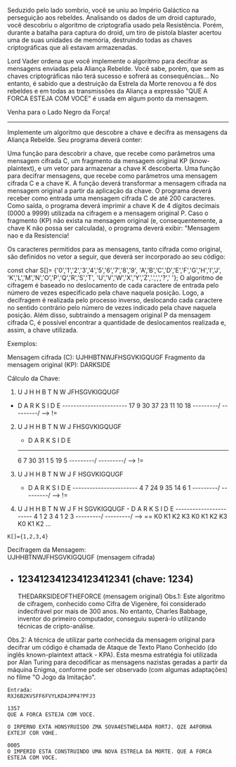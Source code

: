 Seduzido pelo lado sombrio, você se uniu ao Império Galáctico na perseguição aos rebeldes. Analisando os dados de um droid capturado, você descobriu o algoritmo de criptografia usado pela Resistência. Porém, durante a batalha para captura do droid, um tiro de pistola blaster acertou uma de suas unidades de memória, destruindo todas as chaves criptográficas que ali estavam armazenadas.

Lord Vader ordena que você implemente o algoritmo para decifrar as mensagens enviadas pela Aliança Rebelde. Você sabe, porém, que sem as chaves criptográficas não terá sucesso e sofrerá as consequências... No entanto, é sabido que a destruição da Estrela da Morte renovou a fé dos rebeldes e em todas as transmissões da Aliança a expressão "QUE A FORCA ESTEJA COM VOCE" é usada em algum ponto da mensagem.

Venha para o Lado Negro da Força!

****

Implemente um algoritmo que descobre a chave e decifra as mensagens da Aliança Rebelde. ​Seu programa deverá conter:

Uma função para descobrir a chave, que recebe como parâmetros uma mensagem cifrada C, um fragmento da mensagem original KP (know-plaintext), e um vetor para armazenar a chave K descoberta.
Uma função para decifrar mensagens, que recebe como parâmetros uma mensagem cifrada C e a chave K. A função deverá transformar a mensagem cifrada na mensagem original a partir da aplicação da chave.
​O programa deverá receber como entrada uma mensagem cifrada C de até 200 caracteres. Como saída, o programa deverá imprimir a chave K de 4 dígitos decimais (0000 a 9999) utilizada na cifragem e a mensagem original P. Caso o fragmento (KP) não exista na mensagem original (e, consequentemente, a chave K não possa ser calculada), o programa deverá exibir: "Mensagem nao e da Resistencia!

Os caracteres permitidos para as mensagens, tanto cifrada como original, são definidos no vetor a seguir, que deverá ser incorporado ao seu código:

const char S[]=
    {'0','1','2','3','4','5','6','7','8','9',
     'A','B','C','D','E','F','G','H','I','J',
     'K','L','M','N','O','P','Q','R','S','T',
     'U','V','W','X','Y','Z','.',',','?',' '};
O algoritmo de cifragem é baseado no deslocamento de cada caractere de entrada pelo número de vezes especificado pela chave naquela posição. Logo, a decifragem é realizada pelo processo inverso, deslocando cada caractere no sentido contrário pelo número de vezes indicado pela chave naquela posição. Além disso, subtraindo a mensagem original P da mensagem cifrada C, é possível encontrar a quantidade de deslocamentos realizada e, assim, a chave utilizada.

Exemplos:

Mensagem cifrada (C):   UJHHBTNWJFHSGVKIGQUGF
Fragmento da mensagem original (KP): DARKSIDE

Cálculo da Chave: 
1)   U  J  H  H  B  T  N  W  JFHSGVKIGQUGF
  -  D  A  R  K  S  I  D  E
    -----------------------
    17  9 30 37 23 11 10 18
    \---------/ \---------/ --> !=


2)   U  J  H  H  B  T  N  W  J  FHSGVKIGQUGF
     -  D  A  R  K  S  I  D  E
       -----------------------
        6  7 30 31  1  5 19  5
       \---------/ \---------/ --> !=


3)   U  J  H  H  B  T  N  W  J  F  HSGVKIGQUGF
        -  D  A  R  K  S  I  D  E
          -----------------------
           4  7 24  9 35 14  6  1
          \---------/ \---------/ --> !=


4)   U  J  H  H  B  T  N  W  J  F  H  SGVKIGQUGF
           -  D  A  R  K  S  I  D  E
             -----------------------
              4  1  2  3  4  1  2  3
             \---------/ \---------/ --> ==
    K0 K1 K2 K3 K0 K1 K2 K3 K0 K1 K2 ... 

    K[]={1,2,3,4}


Decifragem da Mensagem:            
  UJHHBTNWJFHSGVKIGQUGF (mensagem cifrada)
- 123412341234123412341 (chave: 1234)
  ---------------------
  THEDARKSIDEOFTHEFORCE (mensagem original)
Obs.1: Este algoritmo de cifragem, conhecido como Cifra de Vigenère, foi considerado indecifrável por mais de 300 anos. No entanto, Charles Babbage, inventor do primeiro computador, conseguiu superá-lo utilizando técnicas de cripto-análise. 

Obs.2: A técnica de utilizar parte conhecida da mensagem original para decifrar um código é chamada de Ataque de Texto Plano Conhecido (do inglês known-plaintext attack - KPA). Esta mesma estratégia foi utilizada por Alan Turing para decodificar as mensagens nazistas geradas a partir da máquina Enigma, conforme pode ser observado (com algumas adaptações) no filme "O Jogo da Imitação".

```
Entrada:
RXJ6B2KVSFF6FVYLKD4JPP4?PFJ3

1357
QUE A FORCA ESTEJA COM VOCE.
```

```
O IRPERNO EXTA HONSYRUISDO ZMA SOVA4ESTWELA4DA RORTJ. QZE A4FORHA EXTEJF COR VOHE.

0005
O IMPERIO ESTA CONSTRUINDO UMA NOVA ESTRELA DA MORTE. QUE A FORCA ESTEJA COM VOCE.
```